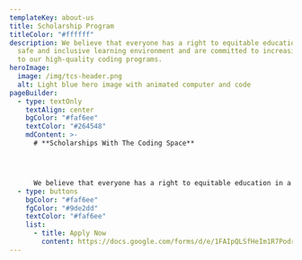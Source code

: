 ```yaml
---
templateKey: about-us
title: Scholarship Program
titleColor: "#ffffff"
description: We believe that everyone has a right to equitable education in a
  safe and inclusive learning environment and are committed to increasing access
  to our high-quality coding programs.
heroImage:
  image: /img/tcs-header.png
  alt: Light blue hero image with animated computer and code
pageBuilder:
  - type: textOnly
    textAlign: center
    bgColor: "#faf6ee"
    textColor: "#264548"
    mdContent: >-
      # **Scholarships With The Coding Space**




      We believe that everyone has a right to equitable education in a safe and inclusive learning environment and are committed to increasing access to our high-quality coding programs. Our scholarship program accounts for 25 percent of the students we teach. Our long-term goal as we work towards educational equity is to reach 50 percent of our students through at-cost and pro-bono services.
  - type: buttons
    bgColor: "#faf6ee"
    fgColor: "#9de2dd"
    textColor: "#faf6ee"
    list:
      - title: Apply Now
        content: https://docs.google.com/forms/d/e/1FAIpQLSfHeIm1R7PodrX2JRRZ3eEYFMeKNirUbMong_RIIvp4IRIQXA/viewform
---
```

